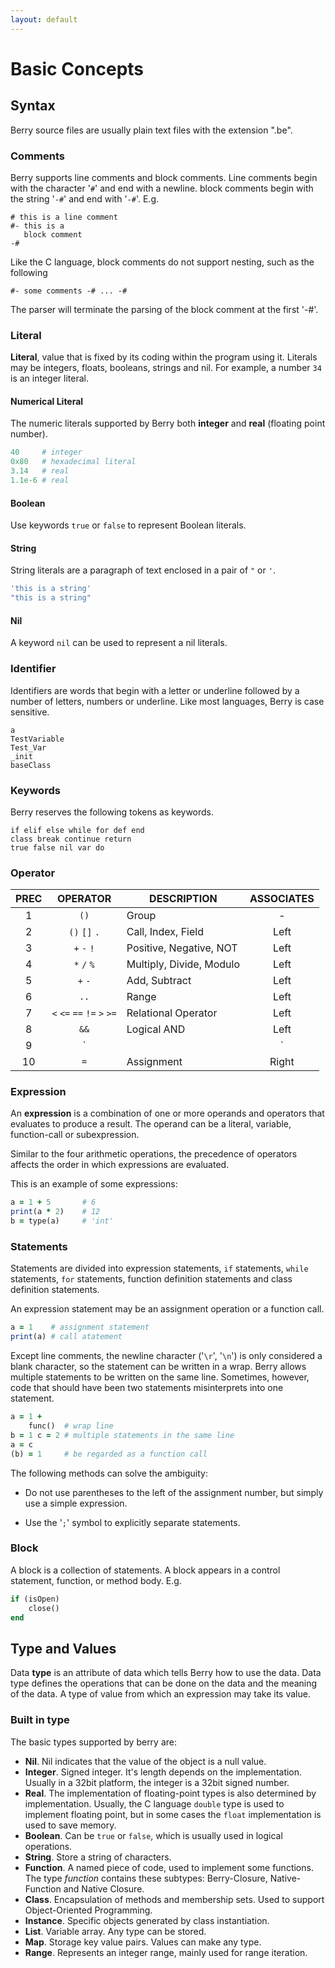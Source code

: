 ```yaml
---
layout: default
---
```


# Basic Concepts

## Syntax

Berry source files are usually plain text files with the extension ".be".

### Comments

Berry supports line comments and block comments. Line comments begin with the character '`#`' and end with a newline. block comments begin with the string '`-#`' and end with '`-#`'. E.g.

```
# this is a line comment
#- this is a
   block comment
-#
```

Like the C language, block comments do not support nesting, such as the following

```
#- some comments -# ... -#
```

The parser will terminate the parsing of the block comment at the first '-#'.

### Literal

**Literal**, value that is fixed by its coding within the program using it. Literals may be integers, floats, booleans, strings and nil. For example, a number `34` is an integer literal.

#### Numerical Literal

The numeric literals supported by Berry both **integer** and **real** (floating point number).

``` ruby
40     # integer
0x80   # hexadecimal literal
3.14   # real
1.1e-6 # real
```
#### Boolean

Use keywords `true` or `false` to represent Boolean literals.

#### String

String literals are a paragraph of text enclosed in a pair of `"` or `'`.

``` ruby
'this is a string'
"this is a string"
```

#### Nil

A keyword `nil` can be used to represent a nil literals.

### Identifier

Identifiers are words that begin with a letter or underline followed by a number of letters, numbers or underline. Like most languages, Berry is case sensitive.

```
a
TestVariable
Test_Var
_init
baseClass
```

### Keywords

Berry reserves the following tokens as keywords.

```
if elif else while for def end
class break continue return
true false nil var do
```

### Operator

| PREC |          OPERATOR           | DESCRIPTION              | ASSOCIATES |
| :--: | :-------------------------: | ------------------------ | :--------: |
|  1   |            `()`             | Group                    |     -      |
|  2   |        `()` `[]` `.`        | Call, Index, Field       |    Left    |
|  3   |         `+` `-` `!`         | Positive, Negative, NOT  |    Left    |
|  4   |         `*` `/` `%`         | Multiply, Divide, Modulo |    Left    |
|  5   |           `+` `-`           | Add, Subtract            |    Left    |
|  6   |            `..`             | Range                    |    Left    |
|  7   | `<` `<=` `==` `!=` `>` `>=` | Relational Operator      |    Left    |
|  8   |            `&&`             | Logical AND              |    Left    |
|  9   |            `||`             | Logical OR               |    Left    |
|  10  |             `=`             | Assignment               |   Right    |

### Expression

An **expression** is a combination of one or more operands and operators that evaluates to produce a result. The operand can be a literal, variable, function-call or subexpression.

Similar to the four arithmetic operations, the precedence of operators affects the order in which expressions are evaluated.

This is an example of some expressions:

``` ruby
a = 1 + 5       # 6
print(a * 2)    # 12
b = type(a)     # 'int'
```

### Statements

Statements are divided into expression statements, `if` statements, `while` statements, `for` statements, function definition statements and class definition statements.

An expression statement may be an assignment operation or a function call.

``` ruby
a = 1    # assignment statement
print(a) # call atatement
```

Except line comments, the newline character ('`\r`', '`\n`') is only considered a blank character, so the statement can be written in a wrap. Berry allows multiple statements to be written on the same line. Sometimes, however, code that should have been two statements misinterprets into one statement.

``` ruby
a = 1 +
    func()  # wrap line
b = 1 c = 2 # multiple statements in the same line
a = c
(b) = 1     # be regarded as a function call
```

The following methods can solve the ambiguity:

* Do not use parentheses to the left of the assignment number, but simply use a simple 
expression.

* Use the '`;`' symbol to explicitly separate statements.

### Block

A block is a collection of statements. A block appears in a control statement, function, or method body. E.g.

``` ruby
if (isOpen)
    close()
end
```

## Type and Values

Data **type** is an attribute of data which tells Berry how to use the data. Data type defines the operations that can be done on the data and the meaning of the data. A type of value from which an expression may take its value.

### Built in type

The basic types supported by berry are:

* **Nil**. Nil indicates that the value of the object is a null value.
* **Integer**. Signed integer. It's length depends on the implementation. Usually in a 32bit platform, the integer is a 32bit signed number.
* **Real**. The implementation of floating-point types is also determined by implementation. Usually, the C language `double` type is used to implement floating point, but in some cases the `float` implementation is used to save memory.
* **Boolean**. Can be `true` or `false`, which is usually used in logical operations.
* **String**. Store a string of characters.
* **Function**. A named piece of code, used to implement some functions. The type *function* contains these subtypes: Berry-Closure, Native-Function and Native Closure.
* **Class**. Encapsulation of methods and membership sets. Used to support Object-Oriented Programming.
* **Instance**. Specific objects generated by class instantiation.
* **List**. Variable array. Any type can be stored.
* **Map**. Storage key value pairs. Values can make any type.
* **Range**. Represents an integer range, mainly used for range iteration.
